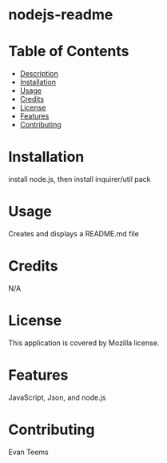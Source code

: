 # nodejs-readme

# Table of Contents
- [Description](#description)
- [Installation](#install)
- [Usage](#usage)
- [Credits](#credits)
- [License](#license)
- [Features](#features)
- [Contributing](#contributing)

# Installation
  install node.js, then install inquirer/util pack
  
# Usage
  Creates and displays a README.md file

# Credits 
  N/A
  
# License
  This application is covered by Mozilla license.

# Features
  JavaScript, Json, and node.js
  
# Contributing
  Evan Teems

